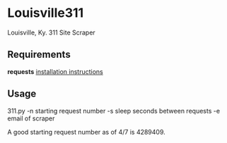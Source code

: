 Louisville311
=============

Louisville, Ky. 311 Site Scraper

## Requirements
**requests**
[installation instructions](http://docs.python-requests.org/en/latest/user/install/)

## Usage
311.py -n starting request number -s sleep seconds between requests -e email of scraper

A good starting request number as of 4/7 is 4289409.
